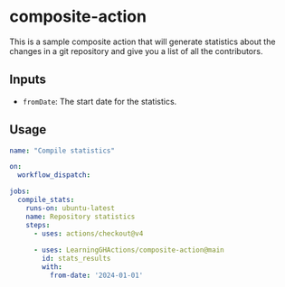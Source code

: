 # composite-action

This is a sample composite action that will generate statistics about the changes in a git repository and give you a list of all the contributors.

## Inputs

- `fromDate`: The start date for the statistics.

## Usage

```yaml
name: "Compile statistics"

on:
  workflow_dispatch:

jobs:
  compile_stats:
    runs-on: ubuntu-latest
    name: Repository statistics
    steps:
      - uses: actions/checkout@v4
      
      - uses: LearningGHActions/composite-action@main
        id: stats_results
        with:
          from-date: '2024-01-01'
```
